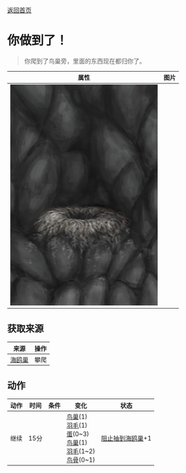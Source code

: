 [返回首页](index.md)  
# 你做到了！  
> 你爬到了鸟巢旁，里面的东西现在都归你了。  
  
  属性  |   图片   
 ----  |  ----:   
   |  ![](Sprite/SeagullNest.png)   
  
## 获取来源  
来源  |  操作  
----  |  ----  
[海鸥巢](SeagullNest.md)  |  攀爬  
## 动作  
动作  |  时间  |  条件  |  变化  |  状态  
----  |  ----  |  ----  |  ----  |  ----  
继续  |  15分  |    |  [鸟巢](Nest.md)(1)<br>[羽毛](Feathers.md)(1)<br>[蛋](Egg.md)(0~3)<br>[鸟巢](Nest.md)(1)<br>[羽毛](Feathers.md)(1~2)<br>[鸟骨](BonesBird.md)(0~1)  |  [阻止抽到海鸥巢](SeagullNestKiller.md)+1  
